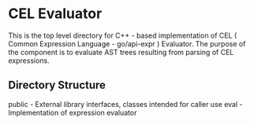 # CEL Evaluator

This is the top level directory for C++ - based implementation of CEL ( Common
Expression Language - go/api-expr ) Evaluator. The purpose of the component is
to evaluate AST trees resulting from parsing of CEL expressions.

## Directory Structure

public - External library interfaces, classes intended for caller use eval -
Implementation of expression evaluator
